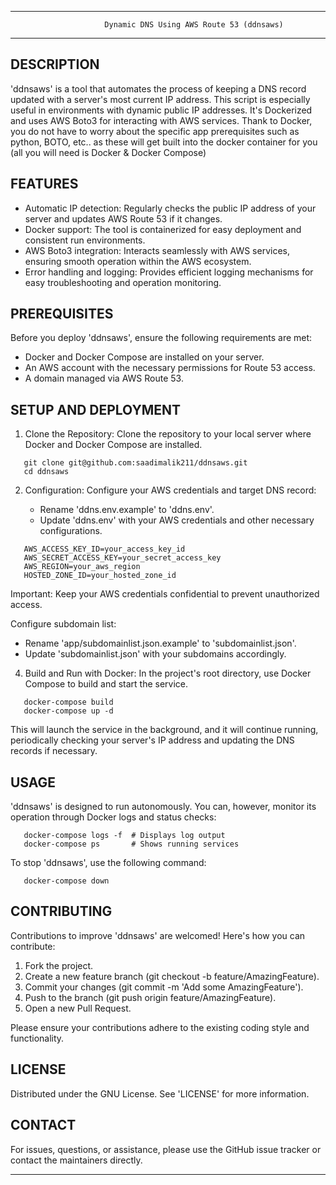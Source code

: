 --------------------------------------------------------------------------------
                         Dynamic DNS Using AWS Route 53 (ddnsaws)
--------------------------------------------------------------------------------

DESCRIPTION
-----------
'ddnsaws' is a tool that automates the process of keeping a DNS record updated with a server's most current IP address. This script is especially useful in environments with dynamic public IP addresses. It's Dockerized and uses AWS Boto3 for interacting with AWS services. Thank to Docker, you do not have to worry about the specific app prerequisites such as python, BOTO, etc.. as these will get built into the docker container for you (all you will need is Docker & Docker Compose)


FEATURES
--------
- Automatic IP detection: Regularly checks the public IP address of your server and updates AWS Route 53 if it changes.
- Docker support: The tool is containerized for easy deployment and consistent run environments.
- AWS Boto3 integration: Interacts seamlessly with AWS services, ensuring smooth operation within the AWS ecosystem.
- Error handling and logging: Provides efficient logging mechanisms for easy troubleshooting and operation monitoring.


PREREQUISITES
-------------
Before you deploy 'ddnsaws', ensure the following requirements are met:

- Docker and Docker Compose are installed on your server.
- An AWS account with the necessary permissions for Route 53 access.
- A domain managed via AWS Route 53.


SETUP AND DEPLOYMENT
--------------------
1. Clone the Repository:
   Clone the repository to your local server where Docker and Docker Compose are installed.
```
   git clone git@github.com:saadimalik211/ddnsaws.git
   cd ddnsaws
```
2. Configuration:
   Configure your AWS credentials and target DNS record:

   - Rename 'ddns.env.example' to 'ddns.env'.
   - Update 'ddns.env' with your AWS credentials and other necessary configurations.
```
   AWS_ACCESS_KEY_ID=your_access_key_id
   AWS_SECRET_ACCESS_KEY=your_secret_access_key
   AWS_REGION=your_aws_region
   HOSTED_ZONE_ID=your_hosted_zone_id
```
   Important: Keep your AWS credentials confidential to prevent unauthorized access.

   Configure subdomain list:
   
   - Rename 'app/subdomainlist.json.example' to 'subdomainlist.json'.
   - Update 'subdomainlist.json' with your subdomains accordingly.

4. Build and Run with Docker:
   In the project's root directory, use Docker Compose to build and start the service.
```
   docker-compose build
   docker-compose up -d
```
   This will launch the service in the background, and it will continue running, periodically checking your server's IP address and updating the DNS records if necessary.


USAGE
-----
'ddnsaws' is designed to run autonomously. You can, however, monitor its operation through Docker logs and status checks:
```
   docker-compose logs -f  # Displays log output
   docker-compose ps       # Shows running services
```
To stop 'ddnsaws', use the following command:
```
   docker-compose down
```

CONTRIBUTING
------------
Contributions to improve 'ddnsaws' are welcomed! Here's how you can contribute:

1. Fork the project.
2. Create a new feature branch (git checkout -b feature/AmazingFeature).
3. Commit your changes (git commit -m 'Add some AmazingFeature').
4. Push to the branch (git push origin feature/AmazingFeature).
5. Open a new Pull Request.

Please ensure your contributions adhere to the existing coding style and functionality.


LICENSE
-------
Distributed under the GNU License. See 'LICENSE' for more information.


CONTACT
-------
For issues, questions, or assistance, please use the GitHub issue tracker or contact the maintainers directly.

--------------------------------------------------------------------------------

